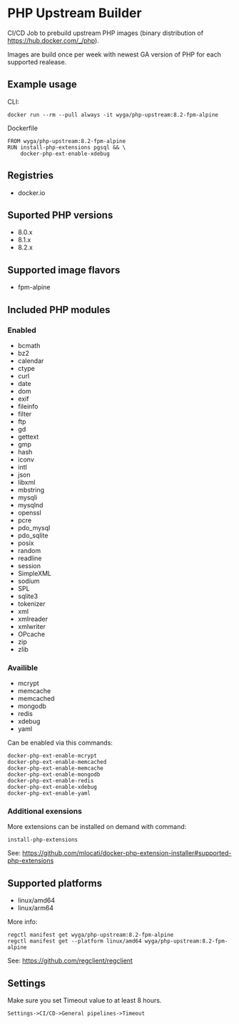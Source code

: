 # PHP Upstream Builder

CI/CD Job to prebuild upstream PHP images (binary distribution of https://hub.docker.com/_/php).

Images are build once per week with newest GA version of PHP for each supported realease.

## Example usage

CLI:
```
docker run --rm --pull always -it wyga/php-upstream:8.2-fpm-alpine
```

Dockerfile
```
FROM wyga/php-upstream:8.2-fpm-alpine
RUN install-php-extensions pgsql && \
    docker-php-ext-enable-xdebug
```

## Registries

 - docker.io

## Suported PHP versions

  - 8.0.x
  - 8.1.x
  - 8.2.x

## Supported image flavors

  - fpm-alpine

## Included PHP modules

### Enabled

  - bcmath
  - bz2
  - calendar
  - ctype
  - curl
  - date
  - dom
  - exif
  - fileinfo
  - filter
  - ftp
  - gd
  - gettext
  - gmp
  - hash
  - iconv
  - intl
  - json
  - libxml
  - mbstring
  - mysqli
  - mysqlnd
  - openssl
  - pcre
  - pdo_mysql
  - pdo_sqlite
  - posix
  - random
  - readline
  - session
  - SimpleXML
  - sodium
  - SPL
  - sqlite3
  - tokenizer
  - xml
  - xmlreader
  - xmlwriter
  - OPcache
  - zip
  - zlib

### Availible

  - mcrypt
  - memcache
  - memcached
  - mongodb
  - redis
  - xdebug
  - yaml

Can be enabled via this commands:

```
docker-php-ext-enable-mcrypt
docker-php-ext-enable-memcached 
docker-php-ext-enable-memcache
docker-php-ext-enable-mongodb 
docker-php-ext-enable-redis
docker-php-ext-enable-xdebug 
docker-php-ext-enable-yaml
```

### Additional exensions

More extensions can be installed on demand with command:

```
install-php-extensions
```
See: https://github.com/mlocati/docker-php-extension-installer#supported-php-extensions

## Supported platforms

  - linux/amd64
  - linux/arm64

More info:
```
regctl manifest get wyga/php-upstream:8.2-fpm-alpine
regctl manifest get --platform linux/amd64 wyga/php-upstream:8.2-fpm-alpine
```
See: https://github.com/regclient/regclient

## Settings

Make sure you set Timeout value to at least 8 hours.

```
Settings->CI/CD->General pipelines->Timeout
```

